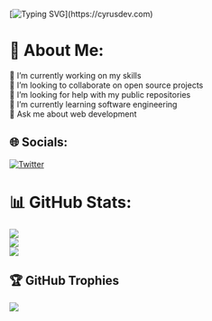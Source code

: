 [![Typing SVG](https://readme-typing-svg.herokuapp.com?font=comfortaa&color=016EEA&size=24&width=500&lines=Hello!+I'm+cyrusDev;Web+Developer;Nice+to+meet+you...)](https://cyrusdev.com)

# 💫 About Me:
🔭 I’m currently working on my skills<br>👯 I’m looking to collaborate on open source projects<br>🤝 I’m looking for help with my  public repositories<br>🌱 I’m currently learning software engineering<br>💬 Ask me about web development


## 🌐 Socials:
[![Twitter](https://img.shields.io/badge/Twitter-%231DA1F2.svg?logo=Twitter&logoColor=white)](https://twitter.com/cyrus_dev1) 
# 📊 GitHub Stats:
![](https://github-readme-stats.vercel.app/api?username=cyrusDev1&theme=radical&hide_border=true&include_all_commits=true&count_private=false)<br/>
![](https://github-readme-streak-stats.herokuapp.com/?user=cyrusDev1&theme=radical&hide_border=true)<br/>
![](https://github-readme-stats.vercel.app/api/top-langs/?username=cyrusDev1&theme=radical&hide_border=true&include_all_commits=true&count_private=false&layout=compact)

## 🏆 GitHub Trophies
![](https://github-profile-trophy.vercel.app/?username=cyrusDev1&theme=radical&no-frame=false&no-bg=true&margin-w=4)


